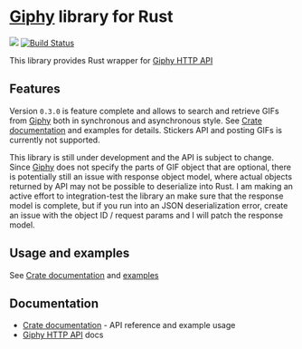 # [Giphy] library for Rust

[![](https://meritbadge.herokuapp.com/giphy)](https://crates.io/crates/giphy)
[![Build Status](https://travis-ci.org/cfiet/giphy-rs.svg?branch=master)](https://travis-ci.org/cfiet/giphy-rs)

This library provides Rust wrapper for [Giphy HTTP API]

## Features

Version `0.3.0` is feature complete and allows to search and retrieve GIFs from [Giphy] both in
synchronous and asynchronous style. See [Crate documentation] and examples for details.
Stickers API and posting GIFs is currently not supported. 

This library is still under development and the API is subject to change. Since [Giphy] does not specify the 
parts of GIF object that are optional, there is potentially still an issue with response object model,
where actual objects returned by API may not be possible to deserialize into Rust. I am making an
active effort to integration-test the library an make sure that the response model is complete,
but if you run into an JSON deserialization error, create an issue with the object ID / request params
and I will patch the response model.

## Usage and examples
See [Crate documentation] and [examples]

## Documentation
 - [Crate documentation] - API reference and example usage
 - [Giphy HTTP API] docs

[Crate documentation]: https://docs.rs/giphy
[examples]: ./examples
[Giphy]: https://giphy.com/
[Giphy HTTP API]: https://developers.giphy.com/docs/api/
